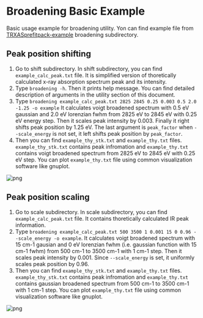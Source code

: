 # Broadening Basic Example

Basic usage example for broadening utility.
Yon can find example file from [TRXASprefitpack-example](https://github.com/pistack/TRXASprefitpack-example/tree/v0.5.1) broadening subdirectory.

## Peak position shifting

1. Go to shift subdirectory. In shift subdirectory, you can find ``example_calc_peak.txt`` file. It is simplified version of thoretically calculated x-ray absorption spectrum peak and its intensity.
2. Type ``broadening -h``. Then it prints help message. You can find detailed description of arguments in the utility section of this document.
3. Type ``broadening example_calc_peak.txt 2825 2845 0.25 0.003 0.5 2.0 -1.25 -o example`` It calculates voigt broadened spectrum with 0.5 eV gaussian and 2.0 eV lorenzian fwhm from 2825 eV to 2845 eV with 0.25 eV energy step. Then it scales peak intensity by 0.003. Finally it right shifts peak position by 1.25 eV. The last argument is ``peak_factor`` when ``--scale_energy`` is not set, it left shifts peak position by ``peak_factor``.
4. Then you can find ``example_thy_stk.txt`` and ``example_thy.txt`` files. ``example_thy_stk.txt`` contains peak infromation and ``example_thy.txt`` contains voigt broadened spectrum from 2825 eV to 2845 eV with 0.25 eV step. You can plot ``example_thy.txt`` file using common visualization software like gnuplot.

![png](broadening_example_file/XAS_example.png)

## Peak position scaling

1. Go to scale subdirectory. In scale subdirectory, you can find ``example_calc_peak.txt`` file. It contains thoretically calculated IR peak information.
2. Type ``broadening example_calc_peak.txt 500 3500 1 0.001 15 0 0.96 --scale_energy -o example``. It calculates voigt broadened spectrum with 15 cm-1 gausian and 0 eV lorenzian fwhm (i.e. gaussian function with 15 cm-1 fwhm) from 500 cm-1 to 3500 cm-1 with 1 cm-1 step. Then it scales peak intensity by 0.001. Since ``--scale_energy`` is set, it uniformly scales peak position by 0.96.
3. Then you can find ``example_thy_stk.txt`` and ``example_thy.txt`` files. ``example_thy_stk.txt`` contains peak infromation and ``example_thy.txt`` contains gaussian broadened spectrum from 500 cm-1 to 3500 cm-1 with 1 cm-1 step. You can plot ``example_thy.txt`` file using common visualization software like gnuplot.

![png](broadening_example_file/IR_example.png)
